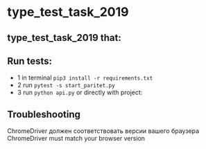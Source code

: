 
# type_test_task_2019 #

## type_test_task_2019 that:

## Run tests:
* 1 in terminal `pip3 install -r requirements.txt`
* 2 run `pytest -s start_paritet.py`
* 3 run `python api.py`
or directly with project:

## Troubleshooting
ChromeDriver должен соответствовать версии вашего браузера
ChromeDriver must match your browser version